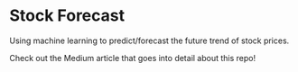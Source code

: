 # Stock Forecast
Using machine learning to predict/forecast the future trend of stock prices.


Check out the Medium article that goes into detail about this repo!

